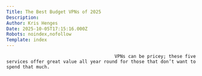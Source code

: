 ```yaml
---
Title: The Best Budget VPNs of 2025
Description: 
Author: Kris Henges
Date: 2025-10-05T17:15:16.000Z
Robots: noindex,nofollow
Template: index
---
```


                                            VPNs can be pricey; these five services offer great value all year round for those that don’t want to spend that much.
                                        
